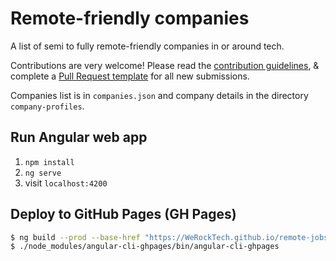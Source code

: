 # Remote-friendly companies

A list of semi to fully remote-friendly companies in or around tech.

Contributions are very welcome! Please read the [contribution guidelines](CONTRIBUTING.md), & complete a [Pull Request template](/PULL_REQUEST_TEMPLATE.MD) for all new submissions.

Companies list is in `companies.json` and company details in the directory `company-profiles`.

## Run Angular web app

1. `npm install`
2. `ng serve`
3. visit `localhost:4200`

## Deploy to GitHub Pages (GH Pages)

```bash
$ ng build --prod --base-href "https://WeRockTech.github.io/remote-jobs/"
$ ./node_modules/angular-cli-ghpages/bin/angular-cli-ghpages
```
